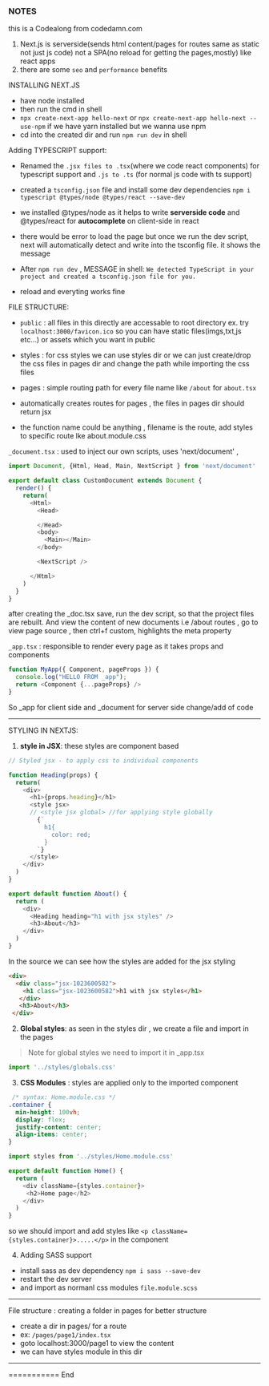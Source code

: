 
### NOTES
this is a Codealong from codedamn.com

1. Next.js is serverside(sends html content/pages for routes same as static not just js code) not a SPA(no reload for getting the pages,mostly) like react apps
2. there are some `seo` and `performance` benefits

INSTALLING NEXT.JS
- have node installed
- then run the cmd in shell
- `npx create-next-app hello-next` or `npx create-next-app hello-next --use-npm` if we have yarn installed but we wanna use npm
- cd into the created dir and run `npm run dev` in shell

Adding TYPESCRIPT support:

- Renamed the `.jsx files to .tsx`(where we code react components) for typescript support and `.js to .ts` (for normal js code with ts support)
- created a `tsconfig.json` file and install some dev dependencies `npm i typescript @types/node @types/react --save-dev`
- we installed @types/node as it helps to write **serverside code** and @types/react for **autocomplete** on client-side in react 

- there would be error to load the page but once we run the dev script, next will automatically detect and write into the tsconfig file. it shows the message 
- After `npm run dev` , MESSAGE in shell: `We detected TypeScript in your project and created a tsconfig.json file for you.`

- reload and everyting works fine


FILE STRUCTURE:
- `public` : all files in this directly are accessable to root directory ex. try `localhost:3000/favicon.ico` so you can have static files(imgs,txt,js etc...) or assets which you want in public

- styles : for css styles we can use styles dir or we can just create/drop the css files in pages dir and change the path while importing the css files

- pages : simple routing path for every file name like `/about` for `about.tsx`
- automatically creates routes for pages , the files in pages dir should return jsx
- the function name could be anything , filename is the route, add styles to specific route lke about.module.css 


`_document.tsx` : used to inject our own scripts, uses 'next/document' , 
```js
import Document, {Html, Head, Main, NextScript } from 'next/document'

export default class CustomDocument extends Document {
  render() {
    return( 
      <Html>
        <Head>

        </Head>
        <body>
          <Main></Main>
        </body>

        <NextScript />

      </Html>
    )
  }
}
```

after creating the _doc.tsx save, run the dev script, so that the project files are rebuilt.
And view the content of new documents i.e /about routes , go to  view page source , then ctrl+f custom, highlights the meta property

`_app.tsx` : responsible to render every page as it takes  props and components
```js
function MyApp({ Component, pageProps }) {
  console.log("HELLO FROM _app");
  return <Component {...pageProps} />
}
```
So _app for client side and _document for server side change/add of code

------

STYLING IN NEXTJS:

1. **style in JSX**: these styles are component based
```js
// Styled jsx - to apply css to individual components

function Heading(props) {
  return(
    <div>
      <h1>{props.heading}</h1>
      <style jsx>
      // <style jsx global> //for applying style globally
        {`
          h1{
            color: red;
          }
        `}
      </style>
    </div>
  )
}

export default function About() {
  return (
    <div>
      <Heading heading="h1 with jsx styles" />
      <h3>About</h3>
    </div>
  ) 
}
```

In the source we can see how the styles are added for the jsx styling
```html
<div>
  <div class="jsx-1023600582">
    <h1 class="jsx-1023600582">h1 with jsx styles</h1>
   </div>
   <h3>About</h3>
 </div>
```

2. **Global styles**: as seen in the styles dir , we create a file and import in the pages
> Note for global styles we need to import it in _app.tsx 
```js
import '../styles/globals.css'
```
3. **CSS Modules** : styles are applied only to the imported component
```css 
 /* syntax: Home.module.css */
.container {
  min-height: 100vh;
  display: flex;
  justify-content: center;
  align-items: center;
}
```
```js
import styles from '../styles/Home.module.css'

export default function Home() {
  return (
    <div className={styles.container}>
     <h2>Home page</h2>
    </div>
  )
}
```
so we should import and add styles like `<p className={styles.container}>.....</p>` in the component

4. Adding SASS support
- install sass as dev dependency `npm i sass --save-dev`
- restart the dev server
- and import as normanl css modules `file.module.scss`

--------

File structure : creating a folder in pages for better structure
- create a dir in pages/ for a route 
- ex: `/pages/page1/index.tsx`
- goto localhost:3000/page1 to view the content
- we can have styles module in this dir


------

=========== End



